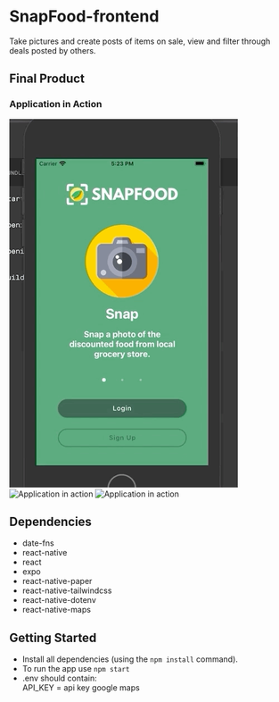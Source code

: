 # SnapFood-frontend

Take pictures and create posts of items on sale, view and filter through deals posted by others. 

## Final Product

### Application in Action

![Application in action](https://github.com/harrishs/snapFood-frontend/blob/develop/gifs/1stScreen.gif)
![Application in action](https://github.com/harrishs/snapFood-frontend/blob/develop/gifs/2ndscreen.gif)
![Application in action](https://github.com/harrishs/snapFood-frontend/blob/develop/gifs/3rdscreen.gif)

## Dependencies

- date-fns
- react-native
- react
- expo
- react-native-paper
- react-native-tailwindcss
- react-native-dotenv
- react-native-maps

## Getting Started

- Install all dependencies (using the `npm install` command).
- To run the app use `npm start`
- .env should contain: </br>
API_KEY = api key google maps

